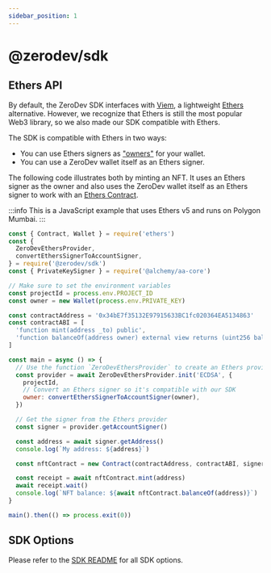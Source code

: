 ```yaml
---
sidebar_position: 1
---
```


# @zerodev/sdk

## Ethers API

By default, the ZeroDev SDK interfaces with [Viem](https://viem.sh/), a lightweight [Ethers](https://docs.ethers.org/v5/) alternative.  However, we recognize that Ethers is still the most popular Web3 library, so we also made our SDK compatible with Ethers.

The SDK is compatible with Ethers in two ways:

- You can use Ethers signers as ["owners"](/create-wallets/overview#choosing-a-signer) for your wallet.
- You can use a ZeroDev wallet itself as an Ethers signer.

The following code illustrates both by minting an NFT.  It uses an Ethers signer as the owner and also uses the ZeroDev wallet itself as an Ethers signer to work with an [Ethers Contract](https://docs.ethers.org/v5/api/contract/contract/).

:::info
This is a JavaScript example that uses Ethers v5 and runs on Polygon Mumbai.
:::

```javascript
const { Contract, Wallet } = require('ethers')
const {
  ZeroDevEthersProvider,
  convertEthersSignerToAccountSigner,
} = require('@zerodev/sdk')
const { PrivateKeySigner } = require('@alchemy/aa-core')

// Make sure to set the environment variables
const projectId = process.env.PROJECT_ID
const owner = new Wallet(process.env.PRIVATE_KEY)

const contractAddress = '0x34bE7f35132E97915633BC1fc020364EA5134863'
const contractABI = [
  'function mint(address _to) public',
  'function balanceOf(address owner) external view returns (uint256 balance)'
]

const main = async () => {
  // Use the function `ZeroDevEthersProvider` to create an Ethers provider
  const provider = await ZeroDevEthersProvider.init('ECDSA', {
    projectId,
    // Convert an Ethers signer so it's compatible with our SDK
    owner: convertEthersSignerToAccountSigner(owner),
  })

  // Get the signer from the Ethers provider
  const signer = provider.getAccountSigner()

  const address = await signer.getAddress()
  console.log(`My address: ${address}`)

  const nftContract = new Contract(contractAddress, contractABI, signer)

  const receipt = await nftContract.mint(address)
  await receipt.wait()
  console.log(`NFT balance: ${await nftContract.balanceOf(address)}`)
}

main().then(() => process.exit(0))
```

## SDK Options

Please refer to the [SDK README](https://github.com/zerodevapp/sdk#optional-params-for-validatorprovider) for all SDK options.